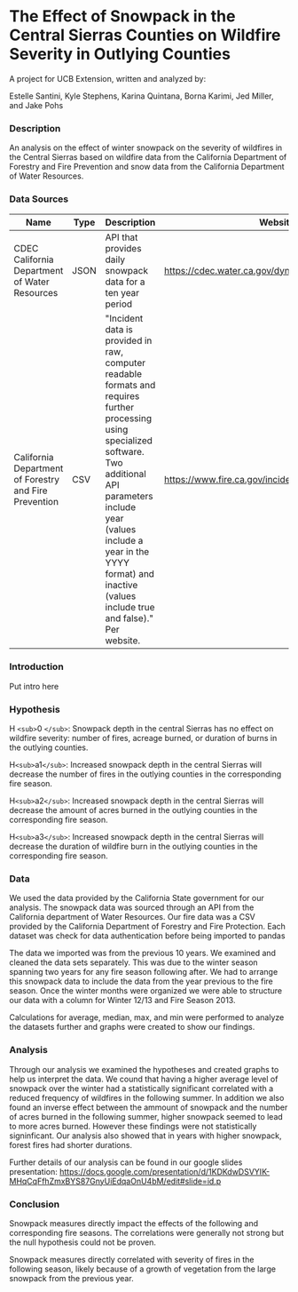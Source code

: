 # The Effect of Snowpack in the Central Sierras  Counties on Wildfire Severity in Outlying Counties

A project for UCB Extension, written and analyzed by:

Estelle Santini, Kyle Stephens, Karina Quintana, Borna Karimi, Jed Miller, and Jake Pohs

### **Description**

An analysis on the effect of winter snowpack on the severity of wildfires in the Central Sierras based on wildfire data from the California Department of Forestry and Fire Prevention and snow data from the California Department of Water Resources.

### Data Sources

| Name                                                  | Type | Description                                                                                                                                                                                                                                                                | Website                                           |
| ----------------------------------------------------- | ---- | -------------------------------------------------------------------------------------------------------------------------------------------------------------------------------------------------------------------------------------------------------------------------- | ------------------------------------------------- |
| CDEC California Department of Water Resources         | JSON | API that provides daily snowpack data for a ten year period                                                                                                                                                                                                                | https://cdec.water.ca.gov/dynamicapp/wsSensorData |
| California Department of Forestry and Fire Prevention | CSV  | "Incident data is provided in raw, computer readable formats and requires further processing using specialized software. Two additional API parameters include year (values include a year in the YYYY format) and inactive (values include true and false)." Per website. | https://www.fire.ca.gov/incidents/                |

### Introduction

Put intro here

### Hypothesis

H `<sub>`0 `</sub>`: Snowpack depth in the central Sierras has no effect on wildfire severity: number of fires, acreage burned, or duration of burns in the outlying counties.

H`<sub>`a1`</sub>`: Increased snowpack depth in the central Sierras will decrease the number of fires in the outlying counties in the corresponding fire season.

H`<sub>`a2`</sub>`: Increased snowpack depth in the central Sierras will decrease the amount of acres burned in the outlying counties in the corresponding fire season.

H`<sub>`a3`</sub>`: Increased snowpack depth in the central Sierras will decrease the duration of wildfire burn in the outlying counties in the corresponding fire season.

### Data

We used the data provided by the California State government for our analysis. The snowpack data was sourced through an API from the California department of Water Resources. Our fire data was a CSV provided by the California Department of Forestry and Fire Protection. Each dataset was check for data authentication before being imported to pandas

The data we imported was from the previous 10 years. We examined and cleaned the data sets separately. This was due to the winter season spanning two years for any fire season following after. We had to arrange this snowpack data to include the data from the year previous to the fire season. Once the winter months were organized we were able to structure our data with a column for Winter 12/13 and Fire Season 2013.

Calculations for average, median, max, and min were performed to analyze the datasets further and graphs were created to show our findings.

### Analysis

Through our analysis we examined the hypotheses and created graphs to help us interpret the data. We cound that having a higher average level of snowpack over the winter had a statistically significant correlated with a reduced frequency of wildfires in the following summer. In addition we also found an inverse effect between the ammount of snowpack and the number of acres burned in the following summer, higher snowpack seemed to lead to more acres burned. However these findings were not statistically signinficant. Our analysis also showed that in years with higher snowpack, forest fires had shorter durations.

Further details of our analysis can be found in our google slides presentation: https://docs.google.com/presentation/d/1KDKdwDSVYIK-MHqCqFfhZmxBYS87GnyUiEdqaOnU4bM/edit#slide=id.p

### Conclusion

Snowpack measures directly impact the effects of the following and corresponding fire seasons. The correlations were generally not strong but the null hypothesis could not be proven.

Snowpack measures directly correlated with severity of fires in the following season, likely because of a growth of vegetation from the large snowpack from the previous year.


